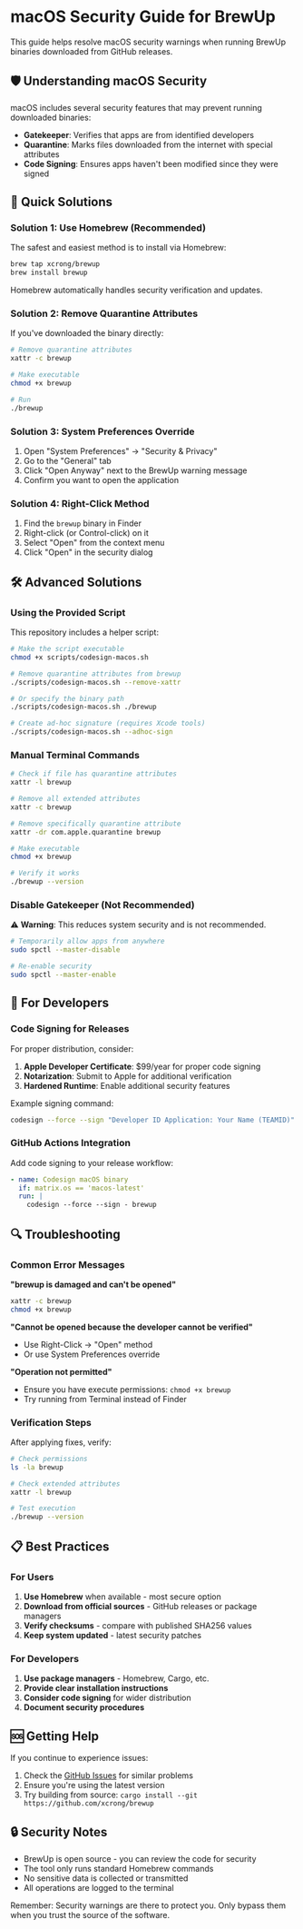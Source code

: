 # macOS Security Guide for BrewUp

This guide helps resolve macOS security warnings when running BrewUp binaries downloaded from GitHub releases.

## 🛡️ Understanding macOS Security

macOS includes several security features that may prevent running downloaded binaries:

- **Gatekeeper**: Verifies that apps are from identified developers
- **Quarantine**: Marks files downloaded from the internet with special attributes
- **Code Signing**: Ensures apps haven't been modified since they were signed

## 🔧 Quick Solutions

### Solution 1: Use Homebrew (Recommended)

The safest and easiest method is to install via Homebrew:

```bash
brew tap xcrong/brewup
brew install brewup
```

Homebrew automatically handles security verification and updates.

### Solution 2: Remove Quarantine Attributes

If you've downloaded the binary directly:

```bash
# Remove quarantine attributes
xattr -c brewup

# Make executable
chmod +x brewup

# Run
./brewup
```

### Solution 3: System Preferences Override

1. Open "System Preferences" → "Security & Privacy"
2. Go to the "General" tab
3. Click "Open Anyway" next to the BrewUp warning message
4. Confirm you want to open the application

### Solution 4: Right-Click Method

1. Find the `brewup` binary in Finder
2. Right-click (or Control-click) on it
3. Select "Open" from the context menu
4. Click "Open" in the security dialog

## 🛠️ Advanced Solutions

### Using the Provided Script

This repository includes a helper script:

```bash
# Make the script executable
chmod +x scripts/codesign-macos.sh

# Remove quarantine attributes from brewup
./scripts/codesign-macos.sh --remove-xattr

# Or specify the binary path
./scripts/codesign-macos.sh ./brewup

# Create ad-hoc signature (requires Xcode tools)
./scripts/codesign-macos.sh --adhoc-sign
```

### Manual Terminal Commands

```bash
# Check if file has quarantine attributes
xattr -l brewup

# Remove all extended attributes
xattr -c brewup

# Remove specifically quarantine attribute
xattr -dr com.apple.quarantine brewup

# Make executable
chmod +x brewup

# Verify it works
./brewup --version
```

### Disable Gatekeeper (Not Recommended)

⚠️ **Warning**: This reduces system security and is not recommended.

```bash
# Temporarily allow apps from anywhere
sudo spctl --master-disable

# Re-enable security
sudo spctl --master-enable
```

## 🎯 For Developers

### Code Signing for Releases

For proper distribution, consider:

1. **Apple Developer Certificate**: $99/year for proper code signing
2. **Notarization**: Submit to Apple for additional verification
3. **Hardened Runtime**: Enable additional security features

Example signing command:
```bash
codesign --force --sign "Developer ID Application: Your Name (TEAMID)" brewup
```

### GitHub Actions Integration

Add code signing to your release workflow:

```yaml
- name: Codesign macOS binary
  if: matrix.os == 'macos-latest'
  run: |
    codesign --force --sign - brewup
```

## 🔍 Troubleshooting

### Common Error Messages

**"brewup is damaged and can't be opened"**
```bash
xattr -c brewup
chmod +x brewup
```

**"Cannot be opened because the developer cannot be verified"**
- Use Right-Click → "Open" method
- Or use System Preferences override

**"Operation not permitted"**
- Ensure you have execute permissions: `chmod +x brewup`
- Try running from Terminal instead of Finder

### Verification Steps

After applying fixes, verify:

```bash
# Check permissions
ls -la brewup

# Check extended attributes
xattr -l brewup

# Test execution
./brewup --version
```

## 📋 Best Practices

### For Users
1. **Use Homebrew** when available - most secure option
2. **Download from official sources** - GitHub releases or package managers
3. **Verify checksums** - compare with published SHA256 values
4. **Keep system updated** - latest security patches

### For Developers
1. **Use package managers** - Homebrew, Cargo, etc.
2. **Provide clear installation instructions**
3. **Consider code signing** for wider distribution
4. **Document security procedures**

## 🆘 Getting Help

If you continue to experience issues:

1. Check the [GitHub Issues](https://github.com/xcrong/brewup/issues) for similar problems
2. Ensure you're using the latest version
3. Try building from source: `cargo install --git https://github.com/xcrong/brewup`

## 🔒 Security Notes

- BrewUp is open source - you can review the code for security
- The tool only runs standard Homebrew commands
- No sensitive data is collected or transmitted
- All operations are logged to the terminal

Remember: Security warnings are there to protect you. Only bypass them when you trust the source of the software.